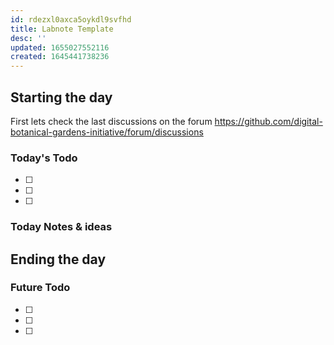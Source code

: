 ```yaml
---
id: rdezxl0axca5oykdl9svfhd
title: Labnote Template
desc: ''
updated: 1655027552116
created: 1645441738236
---
```


## Starting the day

First lets check the last discussions on the forum https://github.com/digital-botanical-gardens-initiative/forum/discussions

### Today's Todo 

- [ ] 
- [ ] 
- [ ] 

### Today Notes & ideas




## Ending the day

### Future Todo

- [ ] 
- [ ] 
- [ ] 
